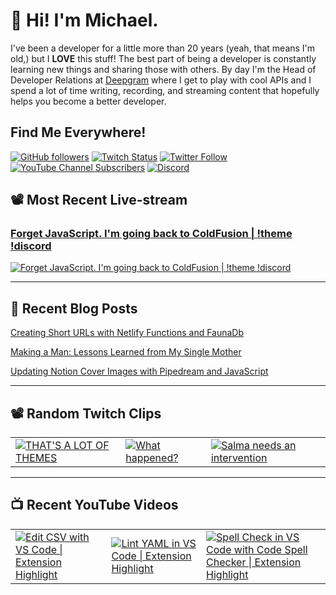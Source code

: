 # 👋 Hi! I'm Michael.

I've been a developer for a little more than 20 years (yeah, that means I'm old,)
but I **LOVE** this stuff! The best part of being a developer is constantly
learning new things and sharing those with others. By day I'm the Head of
Developer Relations at [Deepgram](https://deepgram.com) where I get to play with
cool APIs and I spend a lot of time writing, recording, and streaming content
that hopefully helps you become a better developer.

## Find Me Everywhere!

[![GitHub followers](https://img.shields.io/github/followers/michaeljolley?style=social)](https://github.com/michaeljolley) [![Twitch Status](https://img.shields.io/twitch/status/baldbeardedbuilder?style=social)](https://twitch.tv/baldbeardedbuilder) [![Twitter Follow](https://img.shields.io/twitter/follow/baldbeardbuild?style=social)](https://twitter.com/baldbeardbuild) [![YouTube Channel Subscribers](https://img.shields.io/youtube/channel/subscribers/UCn2FoDbv_veJB_UbrF93_jw?style=social)](https://youtube.com/baldbeardedbuilder) [![Discord](https://img.shields.io/discord/565665509350178827)](https://discord.gg/XSG7HJm)

## 📽️ Most Recent Live-stream

<a href="https://www.twitch.tv/videos/1511087097" target="_blank">
  <h3>Forget JavaScript. I&#39;m going back to ColdFusion | !theme !discord</h3>
  <img src="https://static-cdn.jtvnw.net/cf_vods/d1m7jfoe9zdc1j/dbf52a821994ddb696a9_baldbeardedbuilder_39821682953_1655921124//thumb/thumb0-480x272.jpg" alt="Forget JavaScript. I&#39;m going back to ColdFusion | !theme !discord"/>
</a>

---


## 📝 Recent Blog Posts

[Creating Short URLs with Netlify Functions and FaunaDb](https://baldbeardedbuilder.com/blog/using-netlify-functions-faunadb-for-short-urls/)

[Making a Man: Lessons Learned from My Single Mother](https://baldbeardedbuilder.com/blog/making-a-man-lessons-learned-from-my-single-mother/)

[Updating Notion Cover Images with Pipedream and JavaScript](https://baldbeardedbuilder.com/blog/how-to-update-notion-cover-image-with-javascript/)


---

## 📽️ Random Twitch Clips

<table>
  <tr>
    <td>
      <a href="https://clips.twitch.tv/LaconicGeniusCroquetteOpieOP" target="_blank">
        <img src="https://clips-media-assets2.twitch.tv/AT-cm%7C884337564-preview-480x272.jpg" alt="THAT&#39;S A LOT OF THEMES"/>
      </a>
    </td>
    <td>
      <a href="https://clips.twitch.tv/HeartlessCourteousPartridgeBuddhaBar-zWccXgJycFJ35dnH" target="_blank">
        <img src="https://clips-media-assets2.twitch.tv/AT-cm%7CjP0DGs1nHF4CcnBSd-XZxw-preview-480x272.jpg" alt="What happened?"/>
      </a>
    </td>
    <td>
      <a href="https://clips.twitch.tv/DaintyBlightedRavenVoteNay" target="_blank">
        <img src="https://clips-media-assets2.twitch.tv/AT-cm%7C829269967-preview-480x272.jpg" alt="Salma needs an intervention"/>
      </a>
    </td>
  </tr>
</table>

---

## 📺 Recent YouTube Videos

<table>
  <tr>
    <td>
      <a href="https://www.youtube.com/watch?v=9nXXWOHjU24" target="_blank">
        <img style="align=center" src="https://i2.ytimg.com/vi/9nXXWOHjU24/mqdefault.jpg" alt="Edit CSV with VS Code | Extension Highlight"/>
      </a>
    </td>
    <td>
      <a href="https://www.youtube.com/watch?v=OjkbonKOzec" target="_blank">
        <img style="align=center" src="https://i2.ytimg.com/vi/OjkbonKOzec/mqdefault.jpg" alt="Lint YAML in VS Code | Extension Highlight"/>
      </a>
    </td>
    <td>
      <a href="https://www.youtube.com/watch?v=ZxNnOjWetH4" target="_blank">
        <img style="align=center" src="https://i2.ytimg.com/vi/ZxNnOjWetH4/mqdefault.jpg" alt="Spell Check in VS Code with Code Spell Checker | Extension Highlight"/>
      </a>
    </td>
  </tr>
</table>
